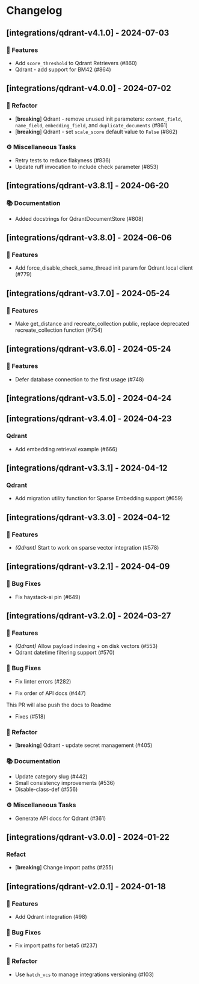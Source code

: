 # Changelog

## [integrations/qdrant-v4.1.0] - 2024-07-03

### 🚀 Features

- Add `score_threshold` to Qdrant Retrievers (#860)
- Qdrant - add support for BM42 (#864)

## [integrations/qdrant-v4.0.0] - 2024-07-02

### 🚜 Refactor

- [**breaking**] Qdrant - remove unused init parameters: `content_field`, `name_field`, `embedding_field`, and `duplicate_documents` (#861)
- [**breaking**] Qdrant - set `scale_score` default value to `False` (#862)

### ⚙️ Miscellaneous Tasks

- Retry tests to reduce flakyness (#836)
- Update ruff invocation to include check parameter (#853)

## [integrations/qdrant-v3.8.1] - 2024-06-20

### 📚 Documentation

- Added docstrings for QdrantDocumentStore (#808)

## [integrations/qdrant-v3.8.0] - 2024-06-06

### 🚀 Features

- Add force_disable_check_same_thread init param for Qdrant local client (#779)

## [integrations/qdrant-v3.7.0] - 2024-05-24

### 🚀 Features

- Make get_distance and recreate_collection public, replace deprecated recreate_collection function (#754)

## [integrations/qdrant-v3.6.0] - 2024-05-24

### 🚀 Features

- Defer database connection to the first usage (#748)

## [integrations/qdrant-v3.5.0] - 2024-04-24

## [integrations/qdrant-v3.4.0] - 2024-04-23

### Qdrant

- Add embedding retrieval example (#666)

## [integrations/qdrant-v3.3.1] - 2024-04-12

### Qdrant

- Add migration utility function for Sparse Embedding support (#659)

## [integrations/qdrant-v3.3.0] - 2024-04-12

### 🚀 Features

- *(Qdrant)* Start to work on sparse vector integration (#578)

## [integrations/qdrant-v3.2.1] - 2024-04-09

### 🐛 Bug Fixes

- Fix haystack-ai pin (#649)



## [integrations/qdrant-v3.2.0] - 2024-03-27

### 🚀 Features

- *(Qdrant)* Allow payload indexing + on disk vectors (#553)
- Qdrant datetime filtering support (#570)

### 🐛 Bug Fixes

- Fix linter errors (#282)


- Fix order of API docs (#447)

This PR will also push the docs to Readme
- Fixes (#518)



### 🚜 Refactor

- [**breaking**] Qdrant - update secret management (#405)

### 📚 Documentation

- Update category slug (#442)
- Small consistency improvements (#536)
- Disable-class-def (#556)

### ⚙️ Miscellaneous Tasks

- Generate API docs for Qdrant (#361)

## [integrations/qdrant-v3.0.0] - 2024-01-22

### Refact

- [**breaking**] Change import paths (#255)

## [integrations/qdrant-v2.0.1] - 2024-01-18

### 🚀 Features

- Add Qdrant integration (#98)

### 🐛 Bug Fixes

- Fix import paths for beta5 (#237)



### 🚜 Refactor

- Use `hatch_vcs` to manage integrations versioning (#103)

<!-- generated by git-cliff -->
